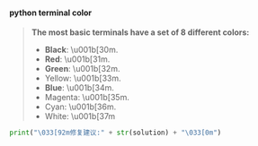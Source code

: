 #### python terminal color

> **The most basic terminals have a set of 8 different colors:**
>
> - **Black**: \u001b[30m.
> - **Red**: \u001b[31m.
> - **Green**: \u001b[32m.
> - Yellow: \u001b[33m.
> - **Blue**: \u001b[34m.
> - Magenta: \u001b[35m.
> - Cyan: \u001b[36m.
> - White: \u001b[37m

```python
print("\033[92m修复建议:" + str(solution) + "\033[0m")
```


